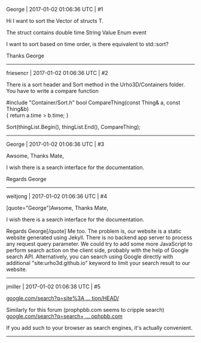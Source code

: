 George | 2017-01-02 01:06:36 UTC | #1

Hi I want to sort the Vector of structs T.

The struct contains 
double time
String Value
Enum event

I want to sort based on time order, is there equivalent to std::sort?

Thanks
George

-------------------------

friesencr | 2017-01-02 01:06:36 UTC | #2

There is a sort header and Sort method in the Urho3D/Containers folder.  You have to write a compare function

#include "Container/Sort.h"
bool CompareThing(const Thing& a, const Thing&b)  
{
return a.time > b.time;
}

Sort(thingList.Begin(), thingList.End(), CompareThing);

-------------------------

George | 2017-01-02 01:06:36 UTC | #3

Awsome, Thanks Mate,

I wish there is a search interface for the documentation.

Regards
George

-------------------------

weitjong | 2017-01-02 01:06:36 UTC | #4

[quote="George"]Awsome, Thanks Mate,

I wish there is a search interface for the documentation.

Regards
George[/quote]
Me too. The problem is, our website is a static website generated using Jekyll. There is no backend app server to process any request query parameter. We could try to add some more JavaScript to perform search action on the client side, probably with the help of Google search API. Alternatively, you can search using Google directly with additional "site:urho3d.github.io" keyword to limit your search result to our website.

-------------------------

jmiller | 2017-01-02 01:06:38 UTC | #5

[google.com/search?q=site%3A ... tion/HEAD/](https://www.google.com/search?q=site%3Aurho3d.github.io/documentation/HEAD/)

Similarly for this forum (prophpbb.com seems to cripple search)
[google.com/search?q=search+ ... ophpbb.com](https://www.google.com/search?q=search+site%3Aurho3d.prophpbb.com)

If you add such to your browser as search engines, it's actually convenient.

-------------------------

